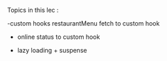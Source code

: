 Topics in this lec :

-custom hooks
restaurantMenu fetch to custom hook

- online status to custom hook

- lazy loading + suspense
